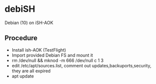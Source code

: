 # debiSH
Debian (10) on iSH-AOK

## Procedure

- Install ish-AOK (TestFlight)
- Import provided Debian FS and mount it
- rm /dev/null && mknod -m 666 /dev/null c 1 3
- edit /etc/apt/sources.list, comment out updates,backuports,security, they are all expired
- apt update
